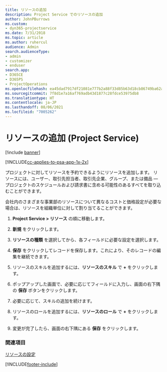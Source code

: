```yaml
---
title: リソースの追加
description: Project Service でのリソースの追加
author: JohnPBurrows
ms.custom:
- dyn365-projectservice
ms.date: 7/31/2018
ms.topic: article
ms.author: ruhercul
audience: Admin
search.audienceType:
- admin
- customizer
- enduser
search.app:
- D365CE
- D365PS
- ProjectOperations
ms.openlocfilehash: ea45dad7917df21081e777b2a88f33d85b63d18cb86749ba62a24dfdf48bd939
ms.sourcegitcommit: 7f8d1e7a16af769adb43d1877c28fdce53975db8
ms.translationtype: HT
ms.contentlocale: ja-JP
ms.lasthandoff: 08/06/2021
ms.locfileid: "7005262"
---
```

# <a name="add-resources-project-service"></a>リソースの追加 (Project Service)

[!include [banner](../includes/psa-now-project-operations.md)]

[!INCLUDE[cc-applies-to-psa-app-1x-2x](../includes/cc-applies-to-psa-app-1x-2x.md)]

プロジェクトに対してリソースを予約できるようにリソースを追加します。 リソースには、ユーザー、取引先担当者、取引先企業、グループ、または備品 — プロジェクトのスケジュールおよび請求書に含める可能性のあるすべてを取り込むことができます。  
  
会社内のさまざまな事業部のリソースについて異なるコストと価格設定が必要な場合は、リソースを組織単位に対して割り当てることができます。  
  
1.  **Project Service > リソース** の順に移動します。  
  
2.  **新規** をクリックします。  
  
3.  **リソースの種類** を選択してから、各フィールドに必要な設定を選択します。  
  
4.  **保存** をクリックしてレコードを保存します。これにより、そのレコードの編集を継続できます。  
  
5.  リソースのスキルを追加するには、**リソースのスキル** で **+** をクリックします。  
  
6.  ポップアップした画面で、必要に応じてフィールドに入力し、画面の右下隅の **保存** ボタンをクリックします。  
  
7.  必要に応じて、スキルの追加を続けます。  
  
8.  リソースのロールを追加するには、**リソースのロール** で **+** をクリックします。  
  
9. 変更が完了したら、画面の右下隅にある **保存** をクリックします。  
  
### <a name="see-also"></a>関連項目  
 [リソースの設定](../psa/set-up-resources.md)


[!INCLUDE[footer-include](../includes/footer-banner.md)]